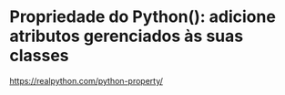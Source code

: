 # Propriedade do Python(): adicione atributos gerenciados às suas classes

https://realpython.com/python-property/
